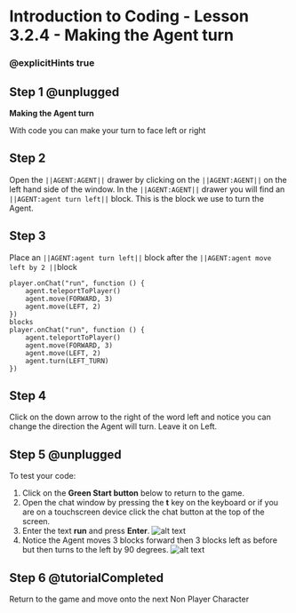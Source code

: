 # Introduction to Coding - Lesson 3.2.4 - Making the Agent turn

### @explicitHints true

## Step 1 @unplugged
**Making the Agent turn**

With code you can make your turn to face left or right

## Step 2
Open the ``||AGENT:AGENT||`` drawer by clicking on the ``||AGENT:AGENT||`` on the left hand side of the window. In the ``||AGENT:AGENT||`` drawer you will find an ``||AGENT:agent turn left||`` block. This is the block we use to turn the Agent.

## Step 3
Place an ``||AGENT:agent turn left||`` block after the ``||AGENT:agent move left by 2 ||``block

```template
player.onChat("run", function () {
    agent.teleportToPlayer()
    agent.move(FORWARD, 3)
	agent.move(LEFT, 2)
})
blocks
player.onChat("run", function () {
    agent.teleportToPlayer()
    agent.move(FORWARD, 3)
	agent.move(LEFT, 2)
	agent.turn(LEFT_TURN)
})
```

## Step 4
Click on the down arrow to the right of the word left and notice you can change the direction the Agent will turn. Leave it on Left.

## Step 5 @unplugged
To test your code:
1. Click on the **Green Start button** below to return to the game.
2. Open the chat window by pressing the **t** key on the keyboard or if you are on a touchscreen device click the chat button at the top of the screen.
3. Enter the text **run** and press **Enter**.
![alt text](https://introduction.codingcredentials.com/Lesson3/3.2.4/images/1.jpg?raw=true "Run")
4. Notice the Agent moves 3 blocks forward then 3 blocks left as before but then turns to the left by 90 degrees.
![alt text](https://introduction.codingcredentials.com/Lesson3/3.2.4/images/2.jpg?raw=true "Run")

## Step 6 @tutorialCompleted
Return to the game and move onto the next Non Player Character
